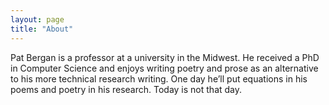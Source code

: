 ```yaml
---
layout: page
title: "About"
---
```



Pat Bergan is a professor at a university in the Midwest. He received a PhD in Computer Science and enjoys writing poetry and prose as an alternative to his more technical research writing. One day he’ll put equations in his poems and poetry in his research. Today is not that day.
